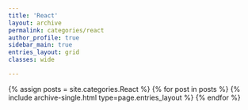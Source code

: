 ```yaml
---
title: 'React'
layout: archive
permalink: categories/react
author_profile: true
sidebar_main: true
entries_layout: grid
classes: wide

---
```


{% assign posts = site.categories.React %} {% for post in posts %} {% include archive-single.html type=page.entries_layout
%} {% endfor %}